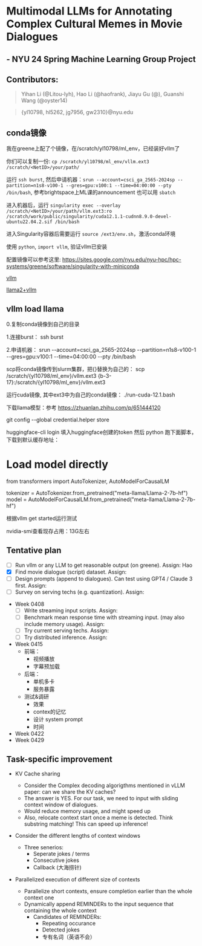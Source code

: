 # Multimodal LLMs for Annotating Complex Cultural Memes in Movie Dialogues
## - NYU 24 Spring Machine Learning Group Project

## Contributors:
> Yihan Li (@Litou-lyh), Hao Li (@haofrank), Jiayu Gu (@), Guanshi Wang (@oyster14)

> {yl10798, hl5262, jg7956, gw2310}@nyu.edu


## conda镜像
我在greene上配了个镜像，在/scratch/yl10798/ml_env，已经装好vllm了
  
你们可以复制一份: `cp /scratch/yl10798/ml_env/vllm.ext3 /scratch/<NetID>/your/path/`
  
运行 `ssh burst`, 然后申请机器：`srun --account=csci_ga_2565-2024sp --partition=n1s8-v100-1 --gres=gpu:v100:1 --time=04:00:00 --pty /bin/bash`, 参考brightspace上ML课的announcement
也可以用 `sbatch`
  
进入机器后，运行 `singularity exec --overlay /scratch/<NetID>/your/path/vllm.ext3:ro /scratch/work/public/singularity/cuda12.1.1-cudnn8.9.0-devel-ubuntu22.04.2.sif /bin/bash`
  
进入Singularity容器后需要运行 `source /ext3/env.sh`，激活conda环境
  
使用 `python`, `import vllm`, 验证vllm已安装
  
配置镜像可以参考这里: https://sites.google.com/nyu.edu/nyu-hpc/hpc-systems/greene/software/singularity-with-miniconda

[vllm](https://docs.vllm.ai/en/latest/getting_started/quickstart.html)
  
[llama2+vllm](https://github.com/meta-llama/llama-recipes/blob/main/recipes/inference/model_servers/llama-on-prem.md)

## vllm load llama
0.复制conda镜像到自己的目录

1.连接burst：
ssh burst

2.申请机器：
srun --account=csci_ga_2565-2024sp --partition=n1s8-v100-1 --gres=gpu:v100:1 --time=04:00:00 --pty /bin/bash


scp将conda镜像传到slurm集群，把{}替换为自己的：
scp /scratch/{yl10798/ml_env}/vllm.ext3 {b-3-17}:/scratch/{yl10798/ml_env}/vllm.ext3


运行cuda镜像, 其中ext3中为自己的conda镜像：
./run-cuda-12.1.bash

下载llama模型：参考 https://zhuanlan.zhihu.com/p/651444120

git config --global credential.helper store

huggingface-cli login
填入huggingface创建的token
然后 python 跑下面脚本，下载到默认缓存地址：
# Load model directly
from transformers import AutoTokenizer, AutoModelForCausalLM

tokenizer = AutoTokenizer.from_pretrained("meta-llama/Llama-2-7b-hf")
model = AutoModelForCausalLM.from_pretrained("meta-llama/Llama-2-7b-hf")

根据vllm get started运行测试

nvidia-smi查看现存占用：13G左右

## Tentative plan

  - [ ] Run vllm or any LLM to get reasonable output (on greene). Assign: Hao
  - [X] Find movie dialogue (script) dataset. Assign:
  - [ ] Design prompts (append to dialogues). Can test using GPT4 / Claude 3 first. Assign:
  - [ ] Survey on serving techs (e.g. quantization). Assign:

- Week 0408
  - [ ] Write streaming input scripts. Assign:
  - [ ] Benchmark mean response time with streaming input. (may also include memory usage). Assign:
  - [ ] Try current serving techs. Assign:
  - [ ] Try distributed inference. Assign:
- Week 0415
  - 前端：
    - 视频播放
    - 字幕预加载
  - 后端：
    - 单机多卡
    - 服务暴露  
  - 测试&调研
    - 效果
    - contex的记忆
    - 设计 system prompt
    - 时间
- Week 0422
- Week 0429

## Task-specific improvement
- KV Cache sharing
  - Consider the Complex decoding algorigthms mentioned in vLLM paper: can we share the KV caches?
  - The answer is YES. For our task, we need to input with sliding context window of dialogues.
  - Would reduce memory usage, and might speed up
  - Also, relocate context start once a meme is detected. Think substring matching! This can speed up inference!
    
- Consider the different lengths of context windows
  - Three senerios:
    - Seperate jokes / terms
    - Consecutive jokes
    - Callback (大海捞针)
- Parallelized execution of different size of contexts
  - Parallelize short contexts, ensure completion earlier than the whole context one
  - Dynamically append REMINDERs to the input sequence that containing the whole context
    - Candidates of REMINDERs:
      - Repeating occurance
      - Detected jokes
      - 专有名词（英语不会）

